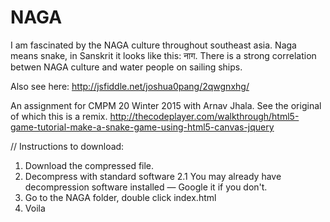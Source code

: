 # NAGA
I am fascinated by the NAGA culture throughout southeast asia. Naga means snake, in Sanskrit it looks like this: नाग. There is a strong correlation betwen NAGA culture and water people on sailing ships.

Also see here:
http://jsfiddle.net/joshua0pang/2qwgnxhg/

An assignment for CMPM 20 Winter 2015 with Arnav Jhala.
See the original of which this is a remix.
http://thecodeplayer.com/walkthrough/html5-game-tutorial-make-a-snake-game-using-html5-canvas-jquery

// Instructions to download:
1. Download the compressed file.
2. Decompress with standard software 
  2.1 You may already have decompression software installed — Google it if you don't.
3. Go to the NAGA folder, double click index.html
4. Voila
